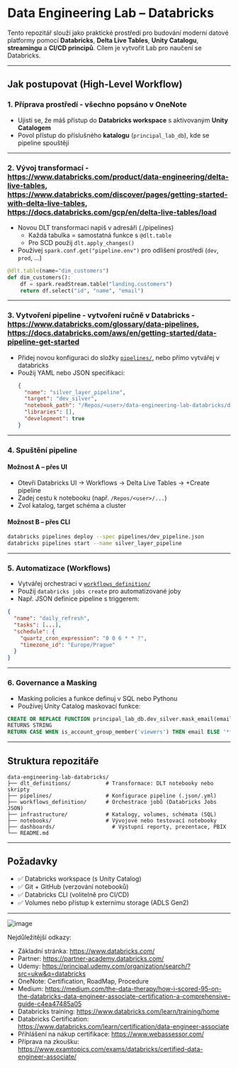 # Data Engineering Lab – Databricks

Tento repozitář slouží jako praktické prostředí pro budování moderní datové platformy pomocí **Databricks**, **Delta Live Tables**, **Unity Catalogu**, **streamingu** a **CI/CD principů**. Cílem je vytvořit Lab pro naučení se Databricks.

---

## Jak postupovat (High-Level Workflow)

### 1. Příprava prostředí - všechno popsáno v OneNote
- Ujisti se, že máš přístup do **Databricks workspace** s aktivovaným **Unity Catalogem**
- Povol přístup do příslušného **katalogu** (`principal_lab_db`), kde se pipeline spouštějí
---

### 2. Vývoj transformací - https://www.databricks.com/product/data-engineering/delta-live-tables, https://www.databricks.com/discover/pages/getting-started-with-delta-live-tables, https://docs.databricks.com/gcp/en/delta-live-tables/load
- Novou DLT transformaci napiš v adresáři (./pipelines)
  - Každá tabulka = samostatná funkce s `@dlt.table`
  - Pro SCD použij `dlt.apply_changes()`
- Používej `spark.conf.get("pipeline.env")` pro odlišení prostředí (`dev`, `prod`, ...)

```python
@dlt.table(name="dim_customers")
def dim_customers():
    df = spark.readStream.table("landing.customers")
    return df.select("id", "name", "email")
```

---

### 3. Vytvoření pipeline - vytvoření ručně v Databricks - https://www.databricks.com/glossary/data-pipelines, https://docs.databricks.com/aws/en/getting-started/data-pipeline-get-started
- Přidej novou konfiguraci do složky [`pipelines/`](./pipelines), nebo přímo vytvářej v databricks
- Použij YAML nebo JSON specifikaci:
  ```json
  {
    "name": "silver_layer_pipeline",
    "target": "dev_silver",
    "notebook_path": "/Repos/<user>/data-engineering-lab-databricks/dlt_definitions/silver_layer",
    "libraries": [],
    "development": true
  }
  ```

---

### 4. Spuštění pipeline

#### Možnost A – přes UI
- Otevři Databricks UI → Workflows → Delta Live Tables → +Create pipeline
- Zadej cestu k notebooku (např. `/Repos/<user>/...`)
- Zvol katalog, target schéma a cluster

#### Možnost B – přes CLI
```bash
databricks pipelines deploy --spec pipelines/dev_pipeline.json
databricks pipelines start --name silver_layer_pipeline
```

---

### 5. Automatizace (Workflows)
- Vytvářej orchestraci v [`workflows_definition/`](./workflows_definition)
- Použij `databricks jobs create` pro automatizované joby
- Např. JSON definice pipeline s triggerem:

```json
{
  "name": "daily_refresh",
  "tasks": [...],
  "schedule": {
    "quartz_cron_expression": "0 0 6 * * ?",
    "timezone_id": "Europe/Prague"
  }
}
```

---

### 6. Governance a Masking
- Masking policies a funkce definuj v SQL nebo Pythonu
- Používej Unity Catalog maskovací funkce:
```sql
CREATE OR REPLACE FUNCTION principal_lab_db.dev_silver.mask_email(email STRING)
RETURNS STRING
RETURN CASE WHEN is_account_group_member('viewers') THEN email ELSE '***' END;
```

---

## Struktura repozitáře

```
data-engineering-lab-databricks/
├── dlt_definitions/           # Transformace: DLT notebooky nebo skripty
├── pipelines/                 # Konfigurace pipeline (.json/.yml)
├── workflows_definition/      # Orchestrace jobů (Databricks Jobs JSON)
├── infrastructure/            # Katalogy, volumes, schémata (SQL)
├── notebooks/                 # Vývojové nebo testovací notebooky
├── dashboards/                  # Výstupní reporty, prezentace, PBIX
└── README.md
```

---

## Požadavky

- ✅ Databricks workspace (s Unity Catalog)
- ✅ Git + GitHub (verzování notebooků)
- ✅ Databricks CLI (volitelně pro CI/CD)
- ✅ Volumes nebo přístup k externímu storage (ADLS Gen2)

---

![image](https://github.com/user-attachments/assets/1c18a3d4-0376-42c5-a581-a60863c7c648)

Nejdůležitější odkazy:
- Základní stránka: https://www.databricks.com/
- Partner: https://partner-academy.databricks.com/
- Udemy: https://principal.udemy.com/organization/search/?src=ukw&q=databricks
- OneNote: Certification, RoadMap, Procedure
- Medium: https://medium.com/the-data-therapy/how-i-scored-95-on-the-databricks-data-engineer-associate-certification-a-comprehensive-guide-c4ea47485a05
- Databricks training: https://www.databricks.com/learn/training/home
- Databricks Certification: https://www.databricks.com/learn/certification/data-engineer-associate
- Přihlášení na nákup certifikace: https://www.webassessor.com/
- Příprava na zkoušku: https://www.examtopics.com/exams/databricks/certified-data-engineer-associate/

